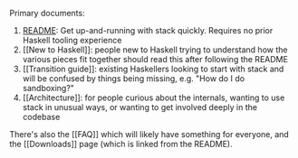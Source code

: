 Primary documents:

1. [README](../#readme): Get up-and-running with stack quickly. Requires no prior Haskell tooling experience
2. [[New to Haskell]]: people new to Haskell trying to understand how the various pieces fit together should read this after following the README
3. [[Transition guide]]: existing Haskellers looking to start with stack and will be confused by things being missing, e.g. "How do I do sandboxing?"
4. [[Architecture]]: for people curious about the internals, wanting to use stack in unusual ways, or wanting to get involved deeply in the codebase

There's also the [[FAQ]] which will likely have something for everyone, and the [[Downloads]] page (which is linked from the README).